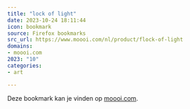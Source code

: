 ```yaml
---
title: "lock of light"
date: 2023-10-24 18:11:44
icon: bookmark
source: Firefox bookmarks
src_url: https://www.moooi.com/nl/product/flock-of-light
domains:
- moooi.com
2023: "10"
categories:
- art

---
```

Deze bookmark kan je vinden op [moooi.com](https://www.moooi.com/nl/product/flock-of-light).
